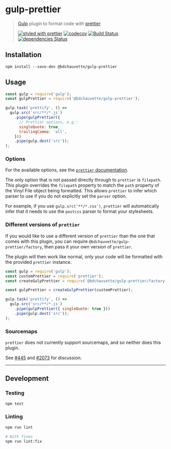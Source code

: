 # gulp-prettier

> [Gulp][] plugin to format code with [prettier][]
>
> [![styled with prettier](https://img.shields.io/badge/styled_with-prettier-ff69b4.svg)](https://github.com/prettier/prettier)
> [![codecov](https://codecov.io/gh/bdchauvette/gulp-prettier/branch/master/graph/badge.svg)](https://codecov.io/gh/bdchauvette/gulp-prettier)
> [![Build Status](https://travis-ci.org/bdchauvette/gulp-prettier.svg?branch=master)](https://travis-ci.org/bdchauvette/gulp-prettier)
> [![dependencies Status](https://david-dm.org/bdchauvette/gulp-prettier/status.svg)](https://david-dm.org/bdchauvette/gulp-prettier)

[Gulp]: http://gulpjs.com/
[prettier]: https://github.com/prettier/prettier

## Installation

```
npm install --save-dev @bdchauvette/gulp-prettier
```

## Usage

```js
const gulp = require('gulp');
const gulpPrettier = require('@bdchauvette/gulp-prettier');

gulp.task('prettify', () =>
  gulp.src('src/**/*.js')
    .pipe(gulpPrettier({
      // Prettier options, e.g.:
      singleQuote: true,
      trailingComma: 'all',
    }))
    .pipe(gulp.dest('src'));
);
```

### Options

For the available options, see the
[`prettier` documentation](https://github.com/prettier/prettier#options).

The only option that is not passed directly through to `prettier` is `filepath`.
This plugin overrides the `filepath` property to match the `path` property of
the Vinyl File object being formatted. This allows `prettier` to infer which
parser to use if you do not explicitly set the `parser` option.

For example, if you use `gulp.src('**/*.css')`, `prettier` will automatically
infer that it needs to use the `postcss` parser to format your stylesheets.

### Different versions of `prettier`

If you would like to use a different version of `prettier` than the one that
comes with this plugin, you can require `@bdchauvette/gulp-prettier/factory`,
then pass it your own version of `prettier`.

The plugin will then work like normal, only your code will be formatted with
the provided `prettier` instance.

```js
const gulp = require('gulp');
const customPrettier = require('prettier');
const createGulpPrettier = require('@bdchauvette/gulp-prettier/factory');

const gulpPrettier = createGulpPrettier(customPrettier);

gulp.task('prettify', () =>
  gulp.src('src/**/*.js')
    .pipe(gulpPrettier({ singleQuote: true }))
    .pipe(gulp.dest('src'));
);
```

### Sourcemaps

`prettier` does not currently support sourcemaps, and so neither does this
plugin.

See [#445][] and [#2073][] for discussion.

[#445]: https://github.com/prettier/prettier/issues/445
[#2073]: https://github.com/prettier/prettier/issues/2073

---

## Development

### Testing

```sh
npm test
```

### Linting

```sh
npm run lint
```

```sh
# With fixes
npm run lint:fix
```
